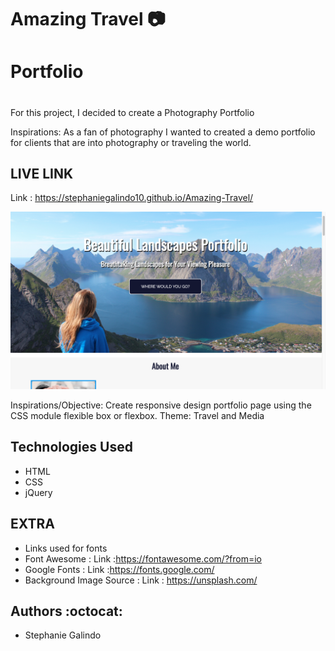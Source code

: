  # Amazing Travel  :camera:
# Portfolio<h1> 
For this project, I decided to create a Photography Portfolio  

Inspirations: As a fan of photography I wanted to created a demo portfolio for clients that are into photography or traveling the world.

## LIVE LINK 
Link : https://stephaniegalindo10.github.io/Amazing-Travel/

![Amazing Travel Website](https://github.com/StephanieGalindo10/Amazing-Travel/blob/master/img/Screen%20Shot%202019-07-09%20at%2010.06.56%20AM.png?raw=true)



Inspirations/Objective: Create responsive design portfolio page using the CSS module flexible box or flexbox. Theme: Travel and Media

## Technologies Used 
* HTML
* CSS 
* jQuery

## EXTRA
* Links used  for fonts 
* Font Awesome : Link :https://fontawesome.com/?from=io
* Google Fonts : Link :https://fonts.google.com/
* Background Image Source : Link : https://unsplash.com/



## Authors :octocat:
* Stephanie Galindo 
 
 
 
 
 
 
